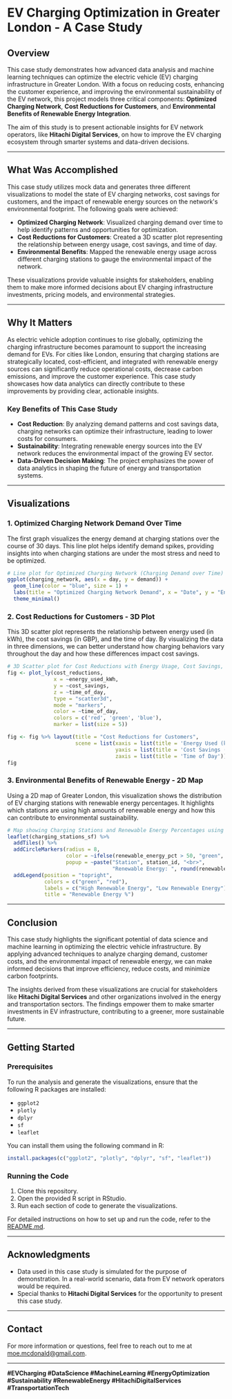 # **EV Charging Optimization in Greater London - A Case Study**

## **Overview**
This case study demonstrates how advanced data analysis and machine learning techniques can optimize the electric vehicle (EV) charging infrastructure in Greater London. With a focus on reducing costs, enhancing the customer experience, and improving the environmental sustainability of the EV network, this project models three critical components: **Optimized Charging Network**, **Cost Reductions for Customers**, and **Environmental Benefits of Renewable Energy Integration**.

The aim of this study is to present actionable insights for EV network operators, like **Hitachi Digital Services**, on how to improve the EV charging ecosystem through smarter systems and data-driven decisions.

---

## **What Was Accomplished**

This case study utilizes mock data and generates three different visualizations to model the state of EV charging networks, cost savings for customers, and the impact of renewable energy sources on the network's environmental footprint. The following goals were achieved:

- **Optimized Charging Network**: Visualized charging demand over time to help identify patterns and opportunities for optimization.
- **Cost Reductions for Customers**: Created a 3D scatter plot representing the relationship between energy usage, cost savings, and time of day.
- **Environmental Benefits**: Mapped the renewable energy usage across different charging stations to gauge the environmental impact of the network.

These visualizations provide valuable insights for stakeholders, enabling them to make more informed decisions about EV charging infrastructure investments, pricing models, and environmental strategies.

---

## **Why It Matters**

As electric vehicle adoption continues to rise globally, optimizing the charging infrastructure becomes paramount to support the increasing demand for EVs. For cities like London, ensuring that charging stations are strategically located, cost-efficient, and integrated with renewable energy sources can significantly reduce operational costs, decrease carbon emissions, and improve the customer experience. This case study showcases how data analytics can directly contribute to these improvements by providing clear, actionable insights.

### **Key Benefits of This Case Study**
- **Cost Reduction**: By analyzing demand patterns and cost savings data, charging networks can optimize their infrastructure, leading to lower costs for consumers.
- **Sustainability**: Integrating renewable energy sources into the EV network reduces the environmental impact of the growing EV sector.
- **Data-Driven Decision Making**: The project emphasizes the power of data analytics in shaping the future of energy and transportation systems.

---

## **Visualizations**

### **1. Optimized Charging Network Demand Over Time**
The first graph visualizes the energy demand at charging stations over the course of 30 days. This line plot helps identify demand spikes, providing insights into when charging stations are under the most stress and need to be optimized.

```r
# Line plot for Optimized Charging Network (Charging Demand over Time)
ggplot(charging_network, aes(x = day, y = demand)) +
  geom_line(color = "blue", size = 1) +
  labs(title = "Optimized Charging Network Demand", x = "Date", y = "Energy Demand (kWh)") +
  theme_minimal()
```

### **2. Cost Reductions for Customers - 3D Plot**
This 3D scatter plot represents the relationship between energy used (in kWh), the cost savings (in GBP), and the time of day. By visualizing the data in three dimensions, we can better understand how charging behaviors vary throughout the day and how these differences impact cost savings.

```r
# 3D Scatter plot for Cost Reductions with Energy Usage, Cost Savings, and Time of Day
fig <- plot_ly(cost_reductions, 
               x = ~energy_used_kWh, 
               y = ~cost_savings, 
               z = ~time_of_day, 
               type = "scatter3d", 
               mode = "markers",
               color = ~time_of_day,
               colors = c('red', 'green', 'blue'),
               marker = list(size = 5))

fig <- fig %>% layout(title = "Cost Reductions for Customers",
                      scene = list(xaxis = list(title = 'Energy Used (kWh)'),
                                   yaxis = list(title = 'Cost Savings (GBP)'),
                                   zaxis = list(title = 'Time of Day')))
fig
```

### **3. Environmental Benefits of Renewable Energy - 2D Map**
Using a 2D map of Greater London, this visualization shows the distribution of EV charging stations with renewable energy percentages. It highlights which stations are using high amounts of renewable energy and how this can contribute to environmental sustainability.

```r
# Map showing Charging Stations and Renewable Energy Percentages using leaflet
leaflet(charging_stations_sf) %>%
  addTiles() %>%
  addCircleMarkers(radius = 8, 
                   color = ~ifelse(renewable_energy_pct > 50, "green", "red"), 
                   popup = ~paste("Station", station_id, "<br>", 
                                  "Renewable Energy: ", round(renewable_energy_pct, 2), "%")) %>%
  addLegend(position = "topright", 
            colors = c("green", "red"), 
            labels = c("High Renewable Energy", "Low Renewable Energy"),
            title = "Renewable Energy %")
```

---

## **Conclusion**

This case study highlights the significant potential of data science and machine learning in optimizing the electric vehicle infrastructure. By applying advanced techniques to analyze charging demand, customer costs, and the environmental impact of renewable energy, we can make informed decisions that improve efficiency, reduce costs, and minimize carbon footprints.

The insights derived from these visualizations are crucial for stakeholders like **Hitachi Digital Services** and other organizations involved in the energy and transportation sectors. The findings empower them to make smarter investments in EV infrastructure, contributing to a greener, more sustainable future.

---

## **Getting Started**

### **Prerequisites**
To run the analysis and generate the visualizations, ensure that the following R packages are installed:
- `ggplot2`
- `plotly`
- `dplyr`
- `sf`
- `leaflet`

You can install them using the following command in R:

```r
install.packages(c("ggplot2", "plotly", "dplyr", "sf", "leaflet"))
```

### **Running the Code**
1. Clone this repository.
2. Open the provided R script in RStudio.
3. Run each section of code to generate the visualizations.

For detailed instructions on how to set up and run the code, refer to the [README.md](https://github.com/your-username/EV_Charging_Optimization_London/blob/main/README.md).

---

## **Acknowledgments**
- Data used in this case study is simulated for the purpose of demonstration. In a real-world scenario, data from EV network operators would be required.
- Special thanks to **Hitachi Digital Services** for the opportunity to present this case study.

---

## **Contact**
For more information or questions, feel free to reach out to me at [moe.mcdonald@gmail.com](moe.mcdonald@gmail.com). 

--- 

**#EVCharging #DataScience #MachineLearning #EnergyOptimization #Sustainability #RenewableEnergy #HitachiDigitalServices #TransportationTech**
